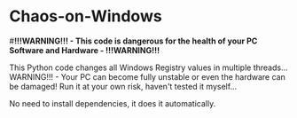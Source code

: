 # Chaos-on-Windows

#**!!!WARNING!!! - This code is dangerous for the health of your PC Software and Hardware - !!!WARNING!!!**

This Python code changes all Windows Registry values in multiple threads... WARNING!!! - Your PC can become fully unstable or even the hardware can be damaged! Run it at your own risk, haven't tested it myself...

No need to install dependencies, it does it automatically.
